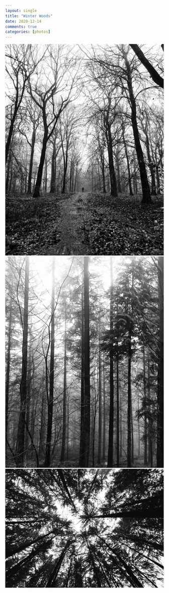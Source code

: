 ```yaml
---
layout: single
title: "Winter Woods"
date: 2020-12-14
comments: true
categories: [photos]
---
```

<img src="/assets/images/articles/winterwoods1.jpeg" class="responsive"><br>
<img src="/assets/images/articles/winterwoods2.jpeg" class="responsive"><br>
<img src="/assets/images/articles/winterwoods3.jpeg" class="responsive"><br>
